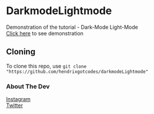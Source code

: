 # DarkmodeLightmode
Demonstration of the tutorial - Dark-Mode Light-Mode
<br>
[Click here](https://hendrixgotcodes.github.io/darkmodeLightmode/) to see demonstration
<br>
## Cloning
To clone this repo, use `git clone "https://github.com/hendrixgotcodes/darkmodeLightmode"`
<br>
### About The Dev
[Instagram](https://www.instagram.com/nolimith3ndrix)
<br>
[Twitter](https://www.twitter.com/nolimith3ndrix)
